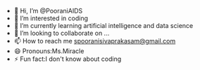 - 👋 Hi, I’m @PooraniAIDS
- 👀 I’m interested in coding
- 🌱 I’m currently learning artificial intelligence and data science 
- 💞️ I’m looking to collaborate on ...
- 📫 How to reach me spooranisivaprakasam@gmail.com
- 😄 Pronouns:Ms.Miracle
- ⚡ Fun fact:I don't know about coding

<!---
PooraniAIDS/PooraniAIDS is a ✨ special ✨ repository because its `README.md` (this file) appears on your GitHub profile.
You can click the Preview link to take a look at your changes.
--->
